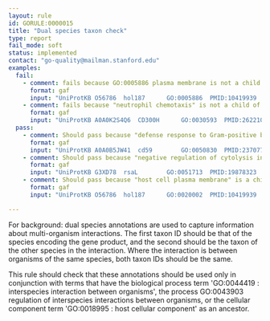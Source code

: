 ```yaml
---
layout: rule
id: GORULE:0000015
title: "Dual species taxon check"
type: report
fail_mode: soft
status: implemented
contact: "go-quality@mailman.stanford.edu"
examples:
  fail:
    - comment: fails because GO:0005886 plasma membrane is not a child of "GO:0018995 host cellular component"
      format: gaf
      input: "UniProtKB	O56786	hol187		GO:0005886	PMID:10419939	IDA		C	Holin protein Hol187	hol187	protein	taxon:55511|taxon:9696	20170423	CACAO"
    - comment: fails because "neutrophil chemotaxis" is not a child of "GO:0044419 interspecies interaction between organisms"
      format: gaf
      input: "UniProtKB	A0A0K2S4Q6	CD300H		GO:0030593	PMID:26221034	IDA		P	Protein CD300H	CD300H	protein	taxon:9606|taxon:55511	20160428	UniProt	"
  pass: 
    - comment: Should pass because "defense response to Gram-positive bacterium" is a child of "GO:0044419 interspecies interaction between organisms"
      format: gaf
      input: "UniProtKB	A0A0B5JW41	cd59		GO:0050830	PMID:23707788	IDA		P	UPAR/Ly6 domain-containing protein	cd59	protein	taxon:7955|taxon:90370	20130923	ZFIN"
    - comment: Should pass because "negative regulation of cytolysis in other organism" is a child of "GO:0043903 regulation of interspecies interactions between organisms" 
      format: gaf
      input: "UniProtKB	G3XD78	rsaL		GO:0051713	PMID:19878323	IMP		P	Regulatory protein RsaL	rsaL,PA1431	protein	taxon:208964|taxon:90370	20190311	PseudoCAP"
    - comment: Should pass because "host cell plasma membrane" is a child of  "GO:0018995 host cellular component"
      format: gaf
      input: "UniProtKB	O56786	hol187		GO:0020002	PMID:10419939	IDA		C	Holin protein Hol187	hol187	protein	taxon:55511|taxon:9696	20170423	CACAO"

---
```

For background: dual species annotations are used to capture information about
multi-organism interactions. The first taxon ID should be that of the
species encoding the gene product, and the second should be the taxon of
the other species in the interaction. Where the interaction is between
organisms of the same species, both taxon IDs should be the same.

This rule should check that these annotations should be used only in conjunction with
terms that have the biological process term 'GO:0044419 : interspecies interaction
between organisms', the process GO:0043903 regulation of interspecies interactions between organisms, or the cellular component term 'GO:0018995 : host cellular component' as an ancestor.
